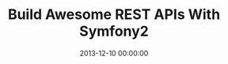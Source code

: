 ---
event: SymfonyCon Warsaw 2013
title: "Build Awesome REST APIs With Symfony2"
youtube_id: AcLHvOT5Ekg
authors: 
    - Lukas Kahwe Smith
    - William Durand

layout: youtube
date: 2013-12-10 00:00:00
---